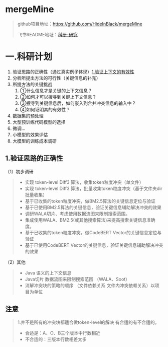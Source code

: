 # mergeMine

> github项目地址：https://github.com/HideInBlack/mergeMine
>
> 飞书README地址：[科研-研究](https://ovxmsaoguz.feishu.cn/docx/IosmdqIxzoAOKuxoDehcyALznBg) 

# 一.科研计划

1. 验证思路的正确性（通过真实例子体现）[1.验证上下文的有效性](https://ovxmsaoguz.feishu.cn/docx/HYMydWpYponBVxxMUJzcrhsonlf) 
2. 分析所提出方法的可行性（关键信息的补充）
3. 所提方法的关键挑战
   1. ①什么信息才是关键的上下文信息？ 
   2. ②如何才可以搜寻到关键上下文信息？ 
   3. ③搜寻到关键信息后，如何嵌入到合并冲突信息的输入中？ 
   4. ④如何证明其的有效性？
4. 数据集的预处理
5. 大型预训练代码模型的选择
6. 微调...
7. 小模型的效果评估
8. 大模型的训练成本调研

## 1.验证思路的正确性

（1）初步调研

> - 实现 token-level Diff3 算法，收集token粒度冲突（单文件）
> - 实现 token-level Diff3 算法，批量收集token粒度冲突（基于文件夹dir批量收集）
> - 基于已收集的token粒度冲突，做BM2.5算法的关键信息定位与验证
> - 基于已使用BM2.5算法的关键信息，验证关键信息辅助解决冲突的效果
> - 调研WALA切片、考虑使用数据流图来限制搜索范围。
> - 集成使用WALA、BM2.5(或其他搜索算法)来提高搜索关键信息准确度。
> - 基于已收集的token粒度冲突，做CodeBERT Vector的关键信息定位与验证
> - 基于已使用CodeBERT Vector的关键信息，验证关键信息辅助解决冲突的效果

（2）其他

> - Java 语义的上下文信息
> - Java切片 数据流图来限制搜索范围 （WALA、Soot）
> - 消解冲突块的策略的顺序 （文件依赖关系 文件内冲突依赖关系）以项目为单位

## 注意

> 1.并不是所有的冲突块都适合做token-level的解决 有合适的有不合适的。
>
> - 合适是：A、O、B三个版本中行数相近
> - 不合适的：三版本行数相差太多